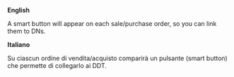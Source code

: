 **English**

A smart button will appear on each sale/purchase order, so you can link
them to DNs.

**Italiano**

Su ciascun ordine di vendita/acquisto comparirà un pulsante (smart
button) che permette di collegarlo ai DDT.
